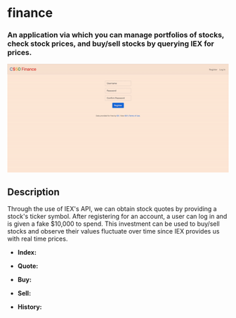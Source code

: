 # finance
### An application via which you can manage portfolios of stocks, check stock prices, and buy/sell stocks by querying IEX for prices.

![](/static/finance.gif)


## Description

Through the use of IEX's API, we can obtain stock quotes by providing a stock's ticker symbol. After registering for an account, a user can log in and is given a fake $10,000 to spend. This investment can be used to buy/sell stocks and observe their values fluctuate over time since IEX provides us with real time prices.

* **Index:** 

* **Quote:** 

* **Buy:** 

* **Sell:** 


* **History:** 
